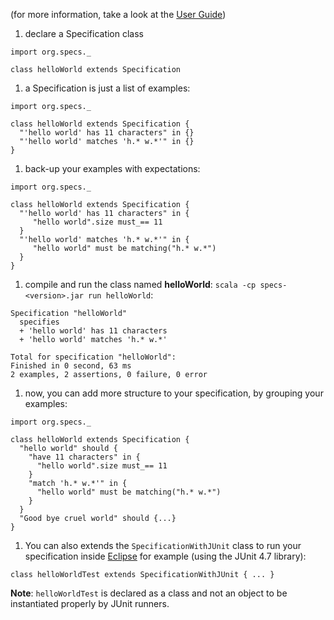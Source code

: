 (for more information, take a look at the [User Guide](UserGuide.md))

  1. declare a Specification class
```
import org.specs._

class helloWorld extends Specification
```
  1. a Specification is just a list of examples:
```
import org.specs._

class helloWorld extends Specification {
  "'hello world' has 11 characters" in {}
  "'hello world' matches 'h.* w.*'" in {}
}
```
  1. back-up your examples with expectations:
```
import org.specs._

class helloWorld extends Specification {
  "'hello world' has 11 characters" in {
     "hello world".size must_== 11
  }
  "'hello world' matches 'h.* w.*'" in {
     "hello world" must be matching("h.* w.*")
  }
}
```
  1. compile and run the class named **helloWorld**: `scala -cp specs-<version>.jar run helloWorld`:
```
Specification "helloWorld"
  specifies 
  + 'hello world' has 11 characters
  + 'hello world' matches 'h.* w.*'

Total for specification "helloWorld":
Finished in 0 second, 63 ms
2 examples, 2 assertions, 0 failure, 0 error
```
  1. now, you can add more structure to your specification, by grouping your examples:
```
import org.specs._

class helloWorld extends Specification {
  "hello world" should {
    "have 11 characters" in {
      "hello world".size must_== 11
    }
    "match 'h.* w.*'" in {
      "hello world" must be matching("h.* w.*")
    }
  }
  "Good bye cruel world" should {...}
}
```
  1. You can also extends the `SpecificationWithJUnit` class to run your specification inside [Eclipse](http://farm2.static.flickr.com/1098/1433239972_5f3a83e40c.jpg?v=0) for example (using the JUnit 4.7 library):
```
class helloWorldTest extends SpecificationWithJUnit { ... }
```

**Note**: `helloWorldTest` is declared as a class and not an object to be instantiated properly by JUnit runners.










